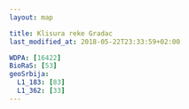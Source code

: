 ```yaml
---
layout: map

title: Klisura reke Gradac
last_modified_at: 2018-05-22T23:33:59+02:00

WDPA: [16422]
BioRaS: [53]
geoSrbija:
  L1_183: [83]
  L1_362: [33]
---
```


